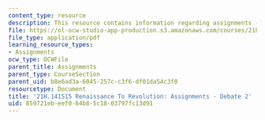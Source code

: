 ```yaml
---
content_type: resource
description: This resource contains information regarding assignments - debate 2.
file: https://ol-ocw-studio-app-production.s3.amazonaws.com/courses/21h-141-renaissance-to-revolution-europe-1300-1800-spring-2015/859721ebeef064b85c1803797fc13d91_MIT21H_141S15_Debate2.pdf
file_type: application/pdf
learning_resource_types:
- Assignments
ocw_type: OCWFile
parent_title: Assignments
parent_type: CourseSection
parent_uid: b8e6ad3a-6045-257c-c3f6-df01da54c3f0
resourcetype: Document
title: '21H.141S15 Renaissance To Revolution: Assignments - Debate 2'
uid: 859721eb-eef0-64b8-5c18-03797fc13d91
---
```


